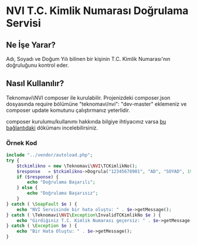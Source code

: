# NVI T.C. Kimlik Numarası Doğrulama Servisi
## Ne İşe Yarar?
Adı, Soyadı ve Doğum Yılı bilinen bir kişinin T.C. Kimlik Numarası'nın doğruluğunu kontrol eder.

## Nasıl Kullanılır?
Teknomavi\NVI composer ile kurulabilir. 
Projenizdeki composer.json dosyasında require bölümüne "teknomavi/nvi": "dev-master" eklemeniz ve composer update komutunu çalıştırmanız yeterlidir. 

composer kurulumu/kullanımı hakkında bilgiye ihtiyacınız varsa [bu bağlantıdaki](http://www.teknomavi.com/yazilim/php/composer-paket-yoneticisi-nedir-nasil-kurulur-nasil-kullanilir/) dökümanı incelebilirsiniz.

### Örnek Kod
```php
include "../vendor/autoload.php";
try {
    $tckimlikno = new \Teknomavi\NVI\TCKimlikNo();
    $response   = $tckimlikno->Dogrula("12345678901", "AD", "SOYAD", 1981);
    if ($response) {
        echo "Doğrulama Başarılı";
    } else {
        echo "Doğrulama Başarısız";
    }
} catch ( \SoapFault $e ) {
    echo "NVI Servisinde bir hata oluştu: " . $e->getMessage();
} catch ( \Teknomavi\NVI\Exception\InvalidTCKimlikNo $e ) {
    echo "Girdiğiniz T.C. Kimlik Numarası geçersiz: " . $e->getMessage();
} catch ( \Exception $e ) {
    echo "Bir Hata Oluştu: " . $e->getMessage();
}

```
